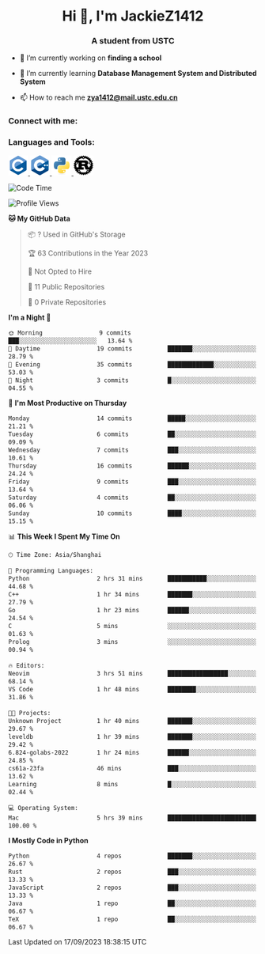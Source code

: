 <h1 align="center">Hi 👋, I'm JackieZ1412</h1>
<h3 align="center">A student from USTC</h3>

- 🔭 I’m currently working on **finding a school**

- 🌱 I’m currently learning **Database Management System and Distributed System**

- 📫 How to reach me **zya1412@mail.ustc.edu.cn**

<h3 align="left">Connect with me:</h3>
<p align="left">
</p>

<h3 align="left">Languages and Tools:</h3>
<p align="left"> <a href="https://www.cprogramming.com/" target="_blank" rel="noreferrer"> <img src="https://raw.githubusercontent.com/devicons/devicon/master/icons/c/c-original.svg" alt="c" width="40" height="40"/> </a> <a href="https://www.w3schools.com/cpp/" target="_blank" rel="noreferrer"> <img src="https://raw.githubusercontent.com/devicons/devicon/master/icons/cplusplus/cplusplus-original.svg" alt="cplusplus" width="40" height="40"/> </a> <a href="https://www.python.org" target="_blank" rel="noreferrer"> <img src="https://raw.githubusercontent.com/devicons/devicon/master/icons/python/python-original.svg" alt="python" width="40" height="40"/> </a> <a href="https://www.rust-lang.org" target="_blank" rel="noreferrer"> <img src="https://raw.githubusercontent.com/devicons/devicon/master/icons/rust/rust-plain.svg" alt="rust" width="40" height="40"/> </a> </p>



<!--START_SECTION:waka-->
![Code Time](http://img.shields.io/badge/Code%20Time-527%20hrs%2047%20mins-blue)

![Profile Views](http://img.shields.io/badge/Profile%20Views-0-blue)

**🐱 My GitHub Data** 

> 📦 ? Used in GitHub's Storage 
 > 
> 🏆 63 Contributions in the Year 2023
 > 
> 🚫 Not Opted to Hire
 > 
> 📜 11 Public Repositories 
 > 
> 🔑 0 Private Repositories 
 > 
**I'm a Night 🦉** 

```text
🌞 Morning                9 commits           ███░░░░░░░░░░░░░░░░░░░░░░   13.64 % 
🌆 Daytime                19 commits          ███████░░░░░░░░░░░░░░░░░░   28.79 % 
🌃 Evening                35 commits          █████████████░░░░░░░░░░░░   53.03 % 
🌙 Night                  3 commits           █░░░░░░░░░░░░░░░░░░░░░░░░   04.55 % 
```
📅 **I'm Most Productive on Thursday** 

```text
Monday                   14 commits          █████░░░░░░░░░░░░░░░░░░░░   21.21 % 
Tuesday                  6 commits           ██░░░░░░░░░░░░░░░░░░░░░░░   09.09 % 
Wednesday                7 commits           ███░░░░░░░░░░░░░░░░░░░░░░   10.61 % 
Thursday                 16 commits          ██████░░░░░░░░░░░░░░░░░░░   24.24 % 
Friday                   9 commits           ███░░░░░░░░░░░░░░░░░░░░░░   13.64 % 
Saturday                 4 commits           ██░░░░░░░░░░░░░░░░░░░░░░░   06.06 % 
Sunday                   10 commits          ████░░░░░░░░░░░░░░░░░░░░░   15.15 % 
```


📊 **This Week I Spent My Time On** 

```text
🕑︎ Time Zone: Asia/Shanghai

💬 Programming Languages: 
Python                   2 hrs 31 mins       ███████████░░░░░░░░░░░░░░   44.68 % 
C++                      1 hr 34 mins        ███████░░░░░░░░░░░░░░░░░░   27.79 % 
Go                       1 hr 23 mins        ██████░░░░░░░░░░░░░░░░░░░   24.54 % 
C                        5 mins              ░░░░░░░░░░░░░░░░░░░░░░░░░   01.63 % 
Prolog                   3 mins              ░░░░░░░░░░░░░░░░░░░░░░░░░   00.94 % 

🔥 Editors: 
Neovim                   3 hrs 51 mins       █████████████████░░░░░░░░   68.14 % 
VS Code                  1 hr 48 mins        ████████░░░░░░░░░░░░░░░░░   31.86 % 

🐱‍💻 Projects: 
Unknown Project          1 hr 40 mins        ███████░░░░░░░░░░░░░░░░░░   29.67 % 
leveldb                  1 hr 39 mins        ███████░░░░░░░░░░░░░░░░░░   29.42 % 
6.824-golabs-2022        1 hr 24 mins        ██████░░░░░░░░░░░░░░░░░░░   24.85 % 
cs61a-23fa               46 mins             ███░░░░░░░░░░░░░░░░░░░░░░   13.62 % 
Learning                 8 mins              █░░░░░░░░░░░░░░░░░░░░░░░░   02.44 % 

💻 Operating System: 
Mac                      5 hrs 39 mins       █████████████████████████   100.00 % 
```

**I Mostly Code in Python** 

```text
Python                   4 repos             ███████░░░░░░░░░░░░░░░░░░   26.67 % 
Rust                     2 repos             ███░░░░░░░░░░░░░░░░░░░░░░   13.33 % 
JavaScript               2 repos             ███░░░░░░░░░░░░░░░░░░░░░░   13.33 % 
Java                     1 repo              ██░░░░░░░░░░░░░░░░░░░░░░░   06.67 % 
TeX                      1 repo              ██░░░░░░░░░░░░░░░░░░░░░░░   06.67 % 
```




 Last Updated on 17/09/2023 18:38:15 UTC
<!--END_SECTION:waka-->
